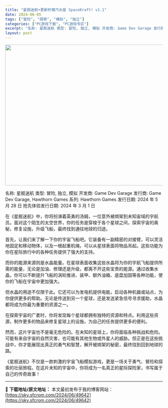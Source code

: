 ```yaml
---
title: "星舰迷航+更新柠檬汽水星 SpaceKraft! v1.1"
date: 2024-06-05
tags: ["冒险", "探索", "模拟", "独立"]
categories: ["PC游戏下载", "PC游戏专区"]
excerpt: "名称: 星舰迷航 类型: 冒险, 独立, 模拟 开发商: Game Dev Garage 发行商: Game Dev Garage, Hawthorn Games 系列: Hawthorn Games 发行日期: 2024 年 5 月 28 日 抢先体验发行日期: 2024 年 3 月 1 日 在《&hellip;"
layout: post
---
```


<img class="aligncenter size-full wp-image-49643" src="https://sky.sfcrom.com/wp-content/uploads/2024/06/2024060423540443.webp" alt="" width="800" height="450" />

名称: 星舰迷航
类型: 冒险, 独立, 模拟
开发商: Game Dev Garage
发行商: Game Dev Garage, Hawthorn Games
系列: Hawthorn Games
发行日期: 2024 年 5 月 28 日
抢先体验发行日期: 2024 年 3 月 1 日

在《星舰迷航》中，你将扮演着英勇的汤姆，一位意外被绑架到未知宙域的宇航员。面对这个陌生的太空世界，你的任务是穿梭于各个星球之间，探索宇宙的奥秘，修复设施，升级飞船，最终找到通往地球的归途。

首先，让我们来了解一下你的宇宙飞船吧。它装备有一副精密的对接臂，可以灵活地固定和移动物体，以及一根起重机绳，可以从星球表面将物品吊起。这些功能为你在星际旅行中的各种任务提供了强大的支持。

而你的能源来源则是水晶能量。在星球表面收集这些水晶将为你的宇航飞船提供所需的能量，无论是加油、修理还是升级，都离不开这些宝贵的能源。通过收集水晶，你可以不断提升飞船的涡轮推进、装甲、额外油箱、底盘加固等各种功能，使你的飞船在宇宙中更加强大。

但水晶的用途不仅限于此。它还可以为发电机提供电能，启动各种机器或站点，为你提供更多的帮助。无论是传送到另一个星球，还是发送紧急信号寻求援助，水晶都将成为你最为重要的资源之一。

在探索宇宙的广袤时，你将发现每个星球都拥有独特的资源和特点。利用这些资源，制作更多的物品来修复星球上的设施，为自己的任务提供更多的便利。

然而，这片宇宙也不是毫无危险的。在未知的星球上，你将面临各种挑战和危险。可能有来自宇宙的自然灾害，也可能有其他生物或外星人的威胁。但正是在这些挑战中，你才能展现出真正的勇气和智慧，解开被绑架的秘密，最终找到回到地球的路。

《星舰迷航》不仅是一款刺激的宇宙飞船模拟游戏，更是一场关于勇气、冒险和探索的壮丽旅程。在这片未知的宇宙中，你将成为一名真正的星际探险家，书写属于自己的传奇故事！

---
📖 **下载地址/原文地址：** 本文最初发布于我的博客网站：[https://sky.sfcrom.com/2024/06/49642](https://sky.sfcrom.com/2024/06/49642)
